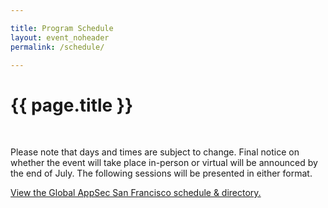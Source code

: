 ```yaml
---

title: Program Schedule
layout: event_noheader
permalink: /schedule/

---
```


# {{ page.title }}
<br>

Please note that days and times are subject to change. Final notice on whether the event will take place in-person or virtual will be announced by the end of July. The following sessions will be presented in either format.

<a id="sched-embed" href="https://globalappsecsanfrancisco2020.sched.com">View the Global AppSec San Francisco schedule &amp; directory.</a><script type="text/javascript" src="https://globalappsecsanfrancisco2020.sched.com/js/embed.js"></script>
